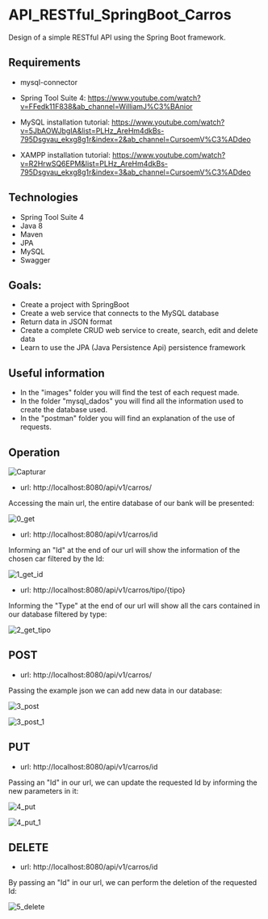 # API_RESTful_SpringBoot_Carros
Design of a simple RESTful API using the Spring Boot framework.

## Requirements
- mysql-connector
- Spring Tool Suite 4: 
https://www.youtube.com/watch?v=FFedk11F838&ab_channel=WilliamJ%C3%BAnior

- MySQL installation tutorial:
https://www.youtube.com/watch?v=5JbAOWJbgIA&list=PLHz_AreHm4dkBs-795Dsgvau_ekxg8g1r&index=2&ab_channel=CursoemV%C3%ADdeo

- XAMPP installation tutorial:
https://www.youtube.com/watch?v=R2HrwSQ6EPM&list=PLHz_AreHm4dkBs-795Dsgvau_ekxg8g1r&index=3&ab_channel=CursoemV%C3%ADdeo

## Technologies
- Spring Tool Suite 4
- Java 8
- Maven
- JPA
- MySQL
- Swagger

## Goals:
- Create a project with SpringBoot
- Create a web service that connects to the MySQL database
- Return data in JSON format
- Create a complete CRUD web service to create, search, edit and delete data
- Learn to use the JPA (Java Persistence Api) persistence framework

## Useful information
- In the "images" folder you will find the test of each request made.
- In the folder "mysql_dados" you will find all the information used to create the database used.
- In the "postman" folder you will find an explanation of the use of requests.

## Operation
![Capturar](https://user-images.githubusercontent.com/40063504/113459765-e8122400-93ec-11eb-8dfd-b8b378c13ff4.PNG)

- url: http://localhost:8080/api/v1/carros/

Accessing the main url, the entire database of our bank will be presented:

![0_get](https://user-images.githubusercontent.com/40063504/113340024-c0925d00-9301-11eb-9576-4c560bf40156.PNG)

- url: http://localhost:8080/api/v1/carros/id

Informing an "Id" at the end of our url will show the information of the chosen car filtered by the Id:

![1_get_id](https://user-images.githubusercontent.com/40063504/113340034-c38d4d80-9301-11eb-88f2-736dde366e4c.PNG)

- url: http://localhost:8080/api/v1/carros/tipo/{tipo}

Informing the "Type" at the end of our url will show all the cars contained in our database filtered by type:

![2_get_tipo](https://user-images.githubusercontent.com/40063504/113340040-c5571100-9301-11eb-97b9-a74284d59fac.PNG)

## POST
- url: http://localhost:8080/api/v1/carros/

Passing the example json we can add new data in our database:

![3_post](https://user-images.githubusercontent.com/40063504/113340047-c720d480-9301-11eb-95bb-504e2b9e0326.PNG)

![3_post_1](https://user-images.githubusercontent.com/40063504/113340056-c9832e80-9301-11eb-8bab-2d46de27f3f1.PNG)

## PUT
- url: http://localhost:8080/api/v1/carros/id

Passing an "Id" in our url, we can update the requested Id by informing the new parameters in it:

![4_put](https://user-images.githubusercontent.com/40063504/113340059-cb4cf200-9301-11eb-8681-23559a6f79e2.PNG)

![4_put_1](https://user-images.githubusercontent.com/40063504/113340071-ce47e280-9301-11eb-99af-7394dc4807c9.PNG)

## DELETE
- url: http://localhost:8080/api/v1/carros/id

By passing an "Id" in our url, we can perform the deletion of the requested Id:

![5_delete](https://user-images.githubusercontent.com/40063504/113340078-d011a600-9301-11eb-9904-67d9c1ec7d21.PNG)
